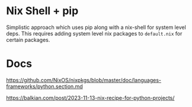 # Nix Shell + pip

Simplistic approach which uses pip along with a nix-shell for system level deps. This requires adding system level nix packages to `default.nix` for certain packages.




# Docs

https://github.com/NixOS/nixpkgs/blob/master/doc/languages-frameworks/python.section.md

https://balkian.com/post/2023-11-13-nix-recipe-for-python-projects/
